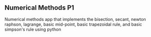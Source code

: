 ## Numerical Methods P1
Numerical methods app that implements the bisection, secant, newton raphson, lagrange, basic mid-point, basic trapezoidal rule, and basic simpson's rule using python

